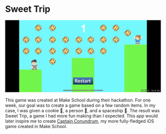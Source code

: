 # Sweet Trip

![Screenshot of Sweet Trip](screenshot.png)

This game was created at Make School during their hackathon. For one week, our goal was to create a game based on a few random items. In my case, I was given a cookie 🍪, a person 🧑, and a spaceship 🚀. The result was Sweet Trip, a game I had more fun making than I expected. This app would later inspire me to create [Captain Conundrum](https://github.com/Abhiek187/Captain-Conundrum), my more fully-fledged iOS game created in Make School.
